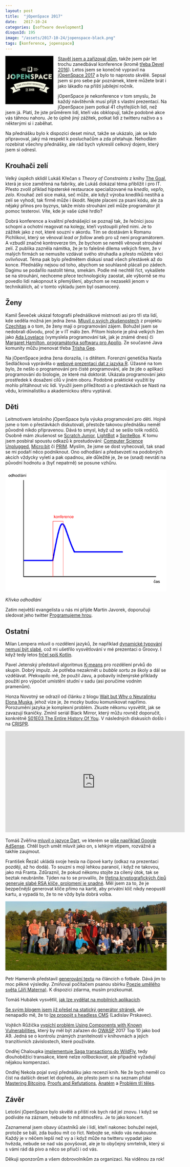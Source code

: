 ```yaml
---
layout: post
title:  "jOpenSpace 2017"
date:   2017-10-24
categories: [software development]
disqusId: 195
image: "/assets/2017-10-24/jopenspace-black.png"
tags: [konference, jopenspace]
---
```


<div style="float: left; margin: 0 1em 1em 0; text-align: center;"><img src="/assets/2017-10-24/jopenspace-black.png" /></div>

[Stavěl jsem a zařizoval dům](/bydlen%C3%AD/2013/10/29/z-ceho-se-stavi-dum.html), takže jsem pár let trochu zanedbával konference (kromě [třeba Devel 2016](/software%20development/2016/04/05/zlata-horecka-v-it)). Letos jsem se konečně vypravil na [jOpenSpace 2017](http://www.jopenspace.cz/) a bylo to naprosto skvělé. Sepsal jsem si pro sebe pár poznámek, které můžete brát i jako lákadlo na příští jubilejní ročník.

jOpenSpace je nekonference v tom smyslu, že každý návštěvník musí přijít s vlastní prezentací. Na jOpenSpace jsem potkal 41 chytřejších lidí, než jsem já. Platí, že jste průměrem lidí, kteří vás obklopují, takže podobné akce vás táhnou nahoru. Je to úplně jiný zážitek, potkat lidi z twitteru naživo a s některými si i zaběhat.

<!--more-->

Na přednášku bylo k dispozici deset minut, takže se ukázalo, jak se kdo připravoval, jaký má respekt k posluchačům a zda přetahuje. Nehodlám rozebírat všechny přednášky, ale rád bych vykreslil celkový dojem, který jsem si odnesl.

## Krouhači zelí

Velký úspěch sklidil Lukáš Křečan s _Theory of Constraints_ z knihy [The Goal](https://www.goodreads.com/book/show/113934.The_Goal?ac=1&from_search=true), která je sice zaměřená na fabriky, ale Lukáš dokázal téma přiblížit i pro IT. Přesto zvolil příklad hipsterské restaurace specializované na _knedlo, vepřo, zelo_. Krouhač zelí sice maká, seč může, ale když výroba knedlíků nestíhá a zelí se vyhodí, tak firmě může i škodit. Nejste placeni za psaní kódu, ale za nějaký přínos pro byznys, takže místo strouhání zelí může programátor jít pomoc testerovi. Víte, kde je vaše úzké hrdlo?

Dobrá konference a kvalitní přednášející se poznají tak, že řečníci jsou schopní a ochotní reagovat na kolegy, kteří vystoupili před nimi. Je to zážitek jako z not, které souzní v akordu. Tím se dostávám k Romanu Pichlíkovi, který se věnoval _lead or follow_ aneb pro už není programátorem. A vzbudil značné kontroverze tím, že bychom se neměli věnovat strouhání zelí. Z publika zazněla námitka, že je to falešné dilema velkých firem, že v malých firmách se nemusíte vzdávat svého struhadla a přesto můžete věci ovlivňovat. Téma pak bylo předmětem diskusí snad všech přestávek až do konce. Přednášky nejsou od toho, abychom se souhlasně plácali po zádech. Dagimu se podařilo nastolit téma, smekám. Podle mě nechtěl říct, vykašlete se na strouhání, nechceme přece technologicky zaostat, ale výborně se mu povedlo lidi nakopnout k přemýšlení, abychom se nezasekli jenom v technikáliích, ač v tomto výkladu jsem byl osamocený.

## Ženy

Kamil Ševeček ukázal fotografii přednáškové místnosti asi pro tři sta lidí, kde seděla možná jen jedna žena. [Mluvil o svých zkušenostech](http://www.tomcat.cloud/Zeny%20v%20IT.pdf) z projektu [Czechitas](https://www.czechitas.cz/) a o tom, že ženy mají o programování zájem. Bohužel jsem se nedobrali důvodu, proč je v IT málo žen. Přitom historie je plná velkých žen jako [Ada Lovelace](https://cs.wikipedia.org/wiki/Ada_Lovelace) (vymyslela programování tak, jak je známé dnes) či [Margaret Hamilton, programátorka softwaru pro Apollo](https://technet.idnes.cz/margaret-hamilton-programatorka-nasa-apollo-error-free-software-ph3-/tec_vesmir.aspx?c=A160721_114104_tec_vesmir_pka). Ze současné Java komunity můžu jmenovat třeba [Trisha Gee](https://github.com/trishagee).

Na jOpenSpace jedna žena dorazila, i s dítětem. Forenzní genetička Nasťa Sedláčková vyprávěla o [webové prezentaci dat z jazyka R](https://docs.google.com/presentation/d/1tA1QnIuVJ7X31jXywpjQdZ1HCzUlFxZmmBYQZfwLl-0/edit#slide=id.p). Úžasné na tom bylo, že nešlo o programování pro čisté programování, ale že jde o aplikaci programování do biologie, ze které má doktorát. Ukázala programování jako prostředek k dosažení cílů v jiném oboru. Podobné praktické využití by mohlo přitáhnout víc lidí. Využil jsem příležitosti a o přestávkách se Nasti na vědu, kriminalistiku a akademickou sféru vyptával.

## Děti

Leitmotivem letošního jOpenSpace byla výuka programování pro děti. Hojně jsme o tom o přestávkách diskutovali, přestože takovou přednášku neměl původně nikdo připravenou. Dává to smysl, když už se sešlo tolik rodičů. Osobně mám zkušenost se [Scratch Junior](https://www.scratchjr.org/), [LightBot](http://lightbot.com/) a [SpriteBox](http://spritebox.com/hour.html). K tomu jsem posbíral spoustu odkazů k prostudování: [Computer Science Unplugged](http://csunplugged.org/), [Micro:bit](http://microbit.org/) či [PRIM](http://www.imysleni.cz/). Myslím, že jsme se dost vyhecovali, tak snad se mi podaří něco podniknout. Ono odhodlání a předsevzetí na podobných akcích vždycky vyletí a pak opadnou, ale důležité je, že se (snad) nevrátí na původní hodnotu a (byť nepatrně) se posune vzhůru. 

![](/assets/2017-10-24/odhodlání.png)

_Křivka odhodlání_

Zatím největší evangelista u nás mi přijde Martin Javorek, doporučuji sledovat jeho twitter [Programujeme hrou](https://twitter.com/programohrajeme).

## Ostatní

Milan Lempera mluvil o rozdělení jazyků, že například [dynamické typování nemusí být slabé](http://blog.lempera.cz/2017/10/programovaci-jazyky-typy.html), což mi ušetřilo vysvětlování v mé prezentaci o Groovy. I když tedy letos [frčel spíš Kotlin](https://docs.google.com/presentation/d/1PZkLtIe-XNe0Yq2oeX42LUVKvwR-_KbH_R9JyZKNJLQ/edit).

Pavel Jetenský představil algoritmus [K-means](https://cs.wikipedia.org/wiki/K-means) pro rozdělení prvků do skupin. Dobrý impulz. Je potřeba nezakrnět u _bubble sortu_ ze školy a dál se vzdělávat. Překvapilo mě, že použil Javu, a pobavily inženýrské příklady použití pro výpočet umístění studní v sadu (asi poručíme vodním pramenům).

Honza Novotný se odrazil od článku z blogu [Wait but Why o Neuralinku Elona Muska](https://waitbutwhy.com/2017/04/neuralink.html), jehož vize je, že mozky budou komunikovat napřímo. Porozumění jazyka je komplexní problém. Zkuste někomu vysvětlit, jak se zavazují tkaničky. Zmínil seriál Black Mirror, který můžu rovněž doporučit, konkrétně [S01E03 The Entire History Of You](https://www.youtube.com/watch?v=Sw3GIR70HAY). V následných diskusích došlo i na [CRISPR](https://en.wikipedia.org/wiki/CRISPR).

<iframe width="560" height="315" src="https://www.youtube.com/embed/jAhjPd4uNFY" frameborder="0" allowfullscreen></iframe>

Tomáš Zvěřina [mluvil o jazyce Dart](https://docs.google.com/presentation/d/1bh5HurKdNQ5ChFzsqf4vcqRBWTFWYge01IOnCuAsyKw/edit#slide=id.p), ve kterém se [píše například Google AdSense](https://news.dartlang.org/2016/10/google-adsense-angular-dart.html). Chtěl bych umět mluvit jako on, s lehkým vtipem, rozvážně a takhle zaujmout. 

František Řezáč ukládá svoje hesla na čipové karty (odkaz na prezentaci později, až ho dodá). To souzní s moji lehkou paranoií, i když ne takovou, jako má Franta. Zdůraznil, že pokud někomu stojíte za cílený útok, tak se beztak neubráníte. Týden na to se provalilo, že [třetina kryptografických čipů generuje slabé RSA klíče, prolomení je snadné](https://www.root.cz/clanky/tretina-kryptografickych-cipu-generuje-slabe-rsa-klice-prolomeni-je-snadne/). Měl jsem za to, že je bezpečnější generovat klíče přímo na kartě, aby privátní klíč nikdy neopustil kartu, a vypadá to, že to ne vždy byla dobrá volba.

![](/assets/2017-10-24/jopenspace.jpg)

Petr Hamerník představil [generování textu](https://www.dropbox.com/s/17et4h38ahs3xkl/2017-10-jOpenSpace-NLG-PetrHamernik.ppt?dl=0) na článcích o fotbale. Dává jim to moc pěkné výsledky. Zmiňoval počítačem psanou sbírku [Poezie umělého světa (Jiří Materna)](https://www.goodreads.com/book/show/29911030-poezie-um-l-ho-sv-ta?ac=1&from_search=true). K dispozici zdarma, musím prozkoumat.

Tomáš Hubálek vysvětlil, [jak lze vydělat na mobilních aplikacích](https://docs.google.com/presentation/d/1Gt8tj_FYlq0imEXOMHVViPt2CLEA4pybp85IY1flwUg/edit?usp=sharing).

[Se svým blogem jsem již přešel na statický generátor stránek](/software%20development/2017/04/24/staticky-web-s-jekyllrb.html), ale nenapadlo mě, že to [lze propojit s headless CMS](https://blog.prskavec.net/blog/2017/10/jopenspace-2017-a-moje-p%C5%99edn%C3%A1%C5%A1ka-o-jamstacku/) (Ladislav Prskavec).

Vojtěch Růžička [vypíchl problém Using Components with Known Vulnerabilities](https://www.dropbox.com/s/s6czbfzz9r6jiez/ruzicka%20-%20Detekce%20znamych%20zranitelnosti.pptx?dl=0), který by měl být zařazen do [OWASP](www.owasp.org) 2017 Top 10 jako bod A9. Jedná se o kontrolu známých zranitelností v knihovnách a jejich tranzitivních závislostech, které používáte.

Ondřej Chaloupka [implementuje Saga transactions do WildFly](http://chalda.cz/saga/saga.html
), tedy dlouhoběžící transakce, které nelze _rollbackovat_, ale případně vyžadují nějakou kompenzaci.

Ondřej Nekola pojal svoji přednášku jako recenzi knih. Ne že bych neměl co číst na dalších deset let dopředu, ale přesto jsem si na seznam přidal [Mastering Bitcoing](https://www.goodreads.com/book/show/21820378-mastering-bitcoin?ac=1&from_search=true), [Proofs and Refutations](https://www.goodreads.com/book/show/434707.Proofs_and_Refutations?from_search=true), [Anatém](https://www.goodreads.com/book/show/15828656-anat-m?ac=1&from_search=true) a [Problém tří těles](https://www.goodreads.com/book/show/33819718-probl-m-t-t-les).

## Závěr

Letošní jOpenSpace bylo skvělé a příští rok bych rád jel znovu. I když se podíváte na záznam, nebude to mít atmosféru. Je to jako koncert.

Zaznamenal jsem obavy účastníků ale i lidí, kteří nakonec bohužel nejeli, protože se báli, zda budou mít co říct. Nebojte se, nikdo vás neukousne. Každý je v něčem lepší než vy a i když může na twitteru vypadat jako hvězda, nebude se nad vás povyšovat, ale je to obyčejný smrtelník, který si s vámi rád dá pivo a něco se přiučí i od vás.

Děkuji sponzorům a všem dobrovolníkům za organizaci. Na viděnou za rok!